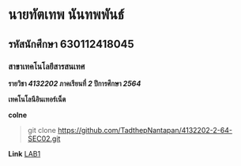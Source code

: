 # นายทัตเทพ นันทพพันธ์
## รหัสนักศึกษา 630112418045
### สาขาเทคโนโลยีสารสนเทศ

**รายวิชา *4132202* ภาคเรียนที่ *2* ปีการศึกษา *2564***

**เทคโนโลนีอินเทอร์เน็ต**

**colne**
> git clone https://github.com/TadthepNantapan/4132202-2-64-SEC02.git

**Link**
[LAB1](https://github.com/TadthepNantapan/4132202-2-64-SEC02/tree/main/LAB1)
